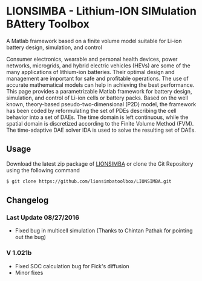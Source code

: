 # LIONSIMBA - Lithium-ION SIMulation BAttery Toolbox
 A Matlab framework based on a finite volume model suitable for Li-ion battery design, simulation, and control

Consumer electronics, wearable and personal health devices, power networks, microgrids, and hybrid electric vehicles (HEVs) are some of the many applications of lithium-ion batteries. Their optimal design and management are important for safe and profitable operations. The use of accurate mathematical models can help in achieving the best performance. This page provides a parametrizable Matlab framework for battery design, simulation, and control of Li-ion cells or battery packs. Based on the well known, theory-based pseudo-two-dimensional (P2D) model, the framework has been coded by reformulating the set of PDEs describing the cell behavior into a set of DAEs. The time domain is left continuous, while the spatial domain is discretized according to the Finite Volume Method (FVM). The time-adaptive DAE solver IDA is used to solve the resulting set of DAEs.
 
## Usage
 
 Download the latest zip package of [LIONSIMBA](https://github.com/lionsimbatoolbox/LIONSIMBA/archive/master.zip) or clone the Git Repository using the following command
 
 ```sh
$ git clone https://github.com/lionsimbatoolbox/LIONSIMBA.git
```
 
## Changelog

### Last Update 08/27/2016

+ Fixed bug in multicell simulation (Thanks to Chintan Pathak for pointing out the bug)

### V 1.021b
+ Fixed SOC calculation bug for Fick's diffusion
+ Minor fixes
 
 
